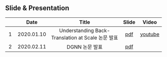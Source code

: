 ## Slide & Presentation

　|Date|Title|Slide|Video|
|:---:|:---:|:---:|:---:|:---:|
|1|2020.01.10|Understanding Back-Translation at Scale 논문 발표|[pdf](https://github.com/dev-sngwn/my-slide-and-presentation/blob/master/2020-01-10-Understanding%20Back-Translation%20at%20Scale.pdf)|[youtube](https://youtu.be/htzBkroOLg4)|
|2|2020.02.11|DGNN 논문 발표|[pdf](https://github.com/dev-sngwn/my-slide-and-presentation/blob/master/2020-02-11-DGNN.pdf)||
